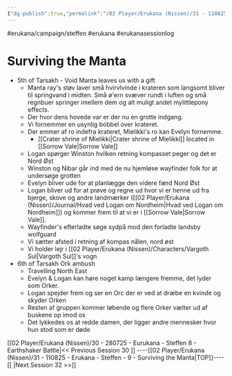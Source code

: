 ```yaml
---
{"dg-publish":true,"permalink":"/02 Player/Erukana (Nissen)/31 - 110825 - Erukana - Steffen - 9 - Surviving the Manta/","tags":["erukana/campaign/steffen","erukana","erukanasessionlog","inline-events"]}
---
```



#erukana/campaign/steffen  #erukana #erukanasessionlog 


# Surviving the Manta

- 5th of Tarsakh - <span data-category='orange' data-calendar="Ceynor" data-date='1517-Tarsakh-5' data-date-end='1517-Tarsakh-5' data-img='Inline Example/Event_2.jpg' data-name='"the manta has left the building"'>Void Manta leaves us with a gift</span> 
	- Manta ray's støv laver små hvirvlvinde i krateren som langsomt bliver til springvand i midten. Små ø'ern svæver rundt i luften og små regnbuer springer imellem dem og alt muligt andet mylittlepony effects.
	- Der hvor dens hovede var er der nu en grotte indgang.
	- Vi fornemmer en usynlig bobbel over krateret. 
	- Der emmer af ro indefra krateret, Mielikki's ro kan Evelyn fornemme. 
		- [[Crater shrine of Mielikki\|Crater shrine of Mielikki]] located in [[Sorrow Vale\|Sorrow Vale]]
	- Logan spørger Winston hvilken retning kompasset peger og det er Nord Øst
	- Winston og Nibar går ind med de nu hjemløse wayfinder folk for at undersøge grotten
	- Evelyn bliver ude for at planlægge den videre færd Nord Øst 
	- Logan bliver ud for at prøve og regne ud hvor vi er henne ud fra bjerge, skove og andre landmærker ([[02 Player/Erukana (Nissen)/Journal/Hvad ved Logan om Nordheim\|Hvad ved Logan om Nordheim]]) og kommer frem til at vi er i [[Sorrow Vale\|Sorrow Vale]].
	- Wayfinder's efterladte søge sydpå mod den forladte landsby wolfguard 
	- Vi sætter afsted i retning af kompas nålen, nord øst
	- Vi holder lejr i [[02 Player/Erukana (Nissen)/Characters/Vargoth Sul\|Vargoth Sul]]'s vogn 
- 6th of Tarsakh <span data-category='orange' data-calendar="Ceynor" data-date='1517-Tarsakh-6' data-date-end='1517-Tarsakh-6' data-img='Inline Example/Event_2.jpg' data-name='Ork Ambush'>Ork ambush</span>
	- Travelling North East
	- Evelyn & Logan kan høre noget kamp længere fremme, det lyder som Orker. 
	- Logan spejder frem og ser en Orc der er ved at dræbe en kvinde og skyder Orken
	- Resten af gruppen kommer løbende og flere Orker vælter ud af buskene op imod os
	- Det lykkedes os at redde damen, der ligger andre mennesker hvor hun stod som er døde










[[02 Player/Erukana (Nissen)/30 - 280725 - Eurukana - Steffen 8 - Earthshaker Battle\|<< Previous Session 30 ]] ----[[02 Player/Erukana (Nissen)/31 - 110825 - Erukana - Steffen - 9 - Surviving the Manta\|TOP]]----  [[ \|Next Session 32  >>]]